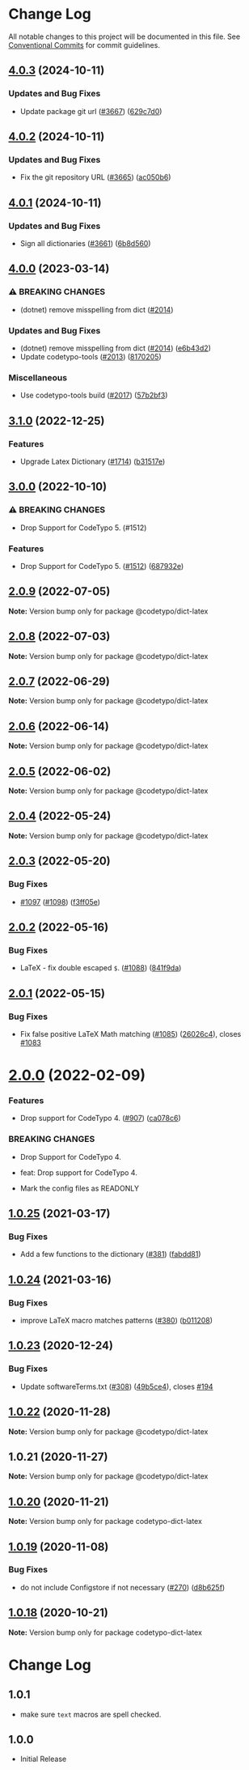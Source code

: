 # Change Log

All notable changes to this project will be documented in this file.
See [Conventional Commits](https://conventionalcommits.org) for commit guidelines.

## [4.0.3](https://github.com/khulnasoft/codetypo-dicts/compare/@codetypo/dict-latex@4.0.2...@codetypo/dict-latex@4.0.3) (2024-10-11)


### Updates and Bug Fixes

* Update package git url ([#3667](https://github.com/khulnasoft/codetypo-dicts/issues/3667)) ([629c7d0](https://github.com/khulnasoft/codetypo-dicts/commit/629c7d0a5e1bacad1d3874b1f8372edc3494ef97))

## [4.0.2](https://github.com/khulnasoft/codetypo-dicts/compare/@codetypo/dict-latex@4.0.1...@codetypo/dict-latex@4.0.2) (2024-10-11)


### Updates and Bug Fixes

* Fix the git repository URL ([#3665](https://github.com/khulnasoft/codetypo-dicts/issues/3665)) ([ac050b6](https://github.com/khulnasoft/codetypo-dicts/commit/ac050b697d57820109995e92fac5ccc32ced1723))

## [4.0.1](https://github.com/khulnasoft/codetypo-dicts/compare/@codetypo/dict-latex@4.0.0...@codetypo/dict-latex@4.0.1) (2024-10-11)


### Updates and Bug Fixes

* Sign all dictionaries ([#3661](https://github.com/khulnasoft/codetypo-dicts/issues/3661)) ([6b8d560](https://github.com/khulnasoft/codetypo-dicts/commit/6b8d560cf51a593458ce42bca415859f872cfc97))

## [4.0.0](https://github.com/khulnasoft/codetypo-dicts/compare/@codetypo/dict-latex@3.1.0...@codetypo/dict-latex@4.0.0) (2023-03-14)


### ⚠ BREAKING CHANGES

* (dotnet) remove misspelling from dict ([#2014](https://github.com/khulnasoft/codetypo-dicts/issues/2014))

### Updates and Bug Fixes

* (dotnet) remove misspelling from dict ([#2014](https://github.com/khulnasoft/codetypo-dicts/issues/2014)) ([e6b43d2](https://github.com/khulnasoft/codetypo-dicts/commit/e6b43d25deb0daa1eb8392b6a1e2d404099df397))
* Update codetypo-tools ([#2013](https://github.com/khulnasoft/codetypo-dicts/issues/2013)) ([8170205](https://github.com/khulnasoft/codetypo-dicts/commit/817020598f24a6d1e82d41919e88952664de2b88))


### Miscellaneous

* Use codetypo-tools build ([#2017](https://github.com/khulnasoft/codetypo-dicts/issues/2017)) ([57b2bf3](https://github.com/khulnasoft/codetypo-dicts/commit/57b2bf317314a99e3a96a08fb116600ad733c9e7))

## [3.1.0](https://github.com/khulnasoft/codetypo-dicts/compare/@codetypo/dict-latex@3.0.0...@codetypo/dict-latex@3.1.0) (2022-12-25)


### Features

* Upgrade Latex Dictionary ([#1714](https://github.com/khulnasoft/codetypo-dicts/issues/1714)) ([b31517e](https://github.com/khulnasoft/codetypo-dicts/commit/b31517ec6e57b0dccaacc368102e639d934fbb23))

## [3.0.0](https://github.com/khulnasoft/codetypo-dicts/compare/@codetypo/dict-latex@2.0.9...@codetypo/dict-latex@3.0.0) (2022-10-10)


### ⚠ BREAKING CHANGES

* Drop Support for CodeTypo 5. (#1512)

### Features

* Drop Support for CodeTypo 5. ([#1512](https://github.com/khulnasoft/codetypo-dicts/issues/1512)) ([687932e](https://github.com/khulnasoft/codetypo-dicts/commit/687932e187e4bce87d7904e3a2e53dd6de6ac372))

## [2.0.9](https://github.com/khulnasoft/codetypo-dicts/compare/@codetypo/dict-latex@2.0.8...@codetypo/dict-latex@2.0.9) (2022-07-05)

**Note:** Version bump only for package @codetypo/dict-latex





## [2.0.8](https://github.com/khulnasoft/codetypo-dicts/compare/@codetypo/dict-latex@2.0.7...@codetypo/dict-latex@2.0.8) (2022-07-03)

**Note:** Version bump only for package @codetypo/dict-latex





## [2.0.7](https://github.com/khulnasoft/codetypo-dicts/compare/@codetypo/dict-latex@2.0.6...@codetypo/dict-latex@2.0.7) (2022-06-29)

**Note:** Version bump only for package @codetypo/dict-latex





## [2.0.6](https://github.com/khulnasoft/codetypo-dicts/compare/@codetypo/dict-latex@2.0.5...@codetypo/dict-latex@2.0.6) (2022-06-14)

**Note:** Version bump only for package @codetypo/dict-latex





## [2.0.5](https://github.com/khulnasoft/codetypo-dicts/compare/@codetypo/dict-latex@2.0.4...@codetypo/dict-latex@2.0.5) (2022-06-02)

**Note:** Version bump only for package @codetypo/dict-latex





## [2.0.4](https://github.com/khulnasoft/codetypo-dicts/compare/@codetypo/dict-latex@2.0.3...@codetypo/dict-latex@2.0.4) (2022-05-24)

**Note:** Version bump only for package @codetypo/dict-latex





## [2.0.3](https://github.com/khulnasoft/codetypo-dicts/compare/@codetypo/dict-latex@2.0.2...@codetypo/dict-latex@2.0.3) (2022-05-20)


### Bug Fixes

* [#1097](https://github.com/khulnasoft/codetypo-dicts/issues/1097) ([#1098](https://github.com/khulnasoft/codetypo-dicts/issues/1098)) ([f3ff05e](https://github.com/khulnasoft/codetypo-dicts/commit/f3ff05eae602af9ceb0be9b6047d2381314acfa2))





## [2.0.2](https://github.com/khulnasoft/codetypo-dicts/compare/@codetypo/dict-latex@2.0.1...@codetypo/dict-latex@2.0.2) (2022-05-16)


### Bug Fixes

* LaTeX - fix double escaped `$`. ([#1088](https://github.com/khulnasoft/codetypo-dicts/issues/1088)) ([841f9da](https://github.com/khulnasoft/codetypo-dicts/commit/841f9da7881a94b67ab995d222686c6283252def))





## [2.0.1](https://github.com/khulnasoft/codetypo-dicts/compare/@codetypo/dict-latex@2.0.0...@codetypo/dict-latex@2.0.1) (2022-05-15)


### Bug Fixes

* Fix false positive LaTeX Math matching ([#1085](https://github.com/khulnasoft/codetypo-dicts/issues/1085)) ([26026c4](https://github.com/khulnasoft/codetypo-dicts/commit/26026c4ef958b043d8f9188787a857d1e2426579)), closes [#1083](https://github.com/khulnasoft/codetypo-dicts/issues/1083)





# [2.0.0](https://github.com/khulnasoft/codetypo-dicts/compare/@codetypo/dict-latex@1.0.25...@codetypo/dict-latex@2.0.0) (2022-02-09)


### Features

* Drop support for CodeTypo 4. ([#907](https://github.com/khulnasoft/codetypo-dicts/issues/907)) ([ca078c6](https://github.com/khulnasoft/codetypo-dicts/commit/ca078c6a2e188cc3cf6276db1ba7e007f0f06f27))


### BREAKING CHANGES

* Drop Support for CodeTypo 4.

* feat: Drop support for CodeTypo 4.
* Mark the config files as READONLY





## [1.0.25](https://github.com/khulnasoft/codetypo-dicts/compare/@codetypo/dict-latex@1.0.24...@codetypo/dict-latex@1.0.25) (2021-03-17)


### Bug Fixes

* Add a few functions to the dictionary ([#381](https://github.com/khulnasoft/codetypo-dicts/issues/381)) ([fabdd81](https://github.com/khulnasoft/codetypo-dicts/commit/fabdd8161fb9e1aca1ea4486c59a56741bd8c19d))





## [1.0.24](https://github.com/khulnasoft/codetypo-dicts/compare/@codetypo/dict-latex@1.0.23...@codetypo/dict-latex@1.0.24) (2021-03-16)


### Bug Fixes

* improve LaTeX macro matches patterns ([#380](https://github.com/khulnasoft/codetypo-dicts/issues/380)) ([b011208](https://github.com/khulnasoft/codetypo-dicts/commit/b0112083ad233f4289592e7ada6874ac9d2318a5))





## [1.0.23](https://github.com/khulnasoft/codetypo-dicts/compare/@codetypo/dict-latex@1.0.22...@codetypo/dict-latex@1.0.23) (2020-12-24)


### Bug Fixes

* Update softwareTerms.txt ([#308](https://github.com/khulnasoft/codetypo-dicts/issues/308)) ([49b5ce4](https://github.com/khulnasoft/codetypo-dicts/commit/49b5ce4a2436f3c99969d6425128d55f84c8a7fc)), closes [#194](https://github.com/khulnasoft/codetypo-dicts/issues/194)





## [1.0.22](https://github.com/khulnasoft/codetypo-dicts/compare/@codetypo/dict-latex@1.0.21...@codetypo/dict-latex@1.0.22) (2020-11-28)

**Note:** Version bump only for package @codetypo/dict-latex





## 1.0.21 (2020-11-27)

**Note:** Version bump only for package @codetypo/dict-latex





## [1.0.20](https://github.com/khulnasoft/codetypo-dicts/compare/codetypo-dict-latex@1.0.19...codetypo-dict-latex@1.0.20) (2020-11-21)

**Note:** Version bump only for package codetypo-dict-latex

## [1.0.19](https://github.com/khulnasoft/codetypo-dicts/compare/codetypo-dict-latex@1.0.18...codetypo-dict-latex@1.0.19) (2020-11-08)

### Bug Fixes

- do not include Configstore if not necessary ([#270](https://github.com/khulnasoft/codetypo-dicts/issues/270)) ([d8b625f](https://github.com/khulnasoft/codetypo-dicts/commit/d8b625f2f42d5cc6c4a9390216ac1e5037886e44))

## [1.0.18](https://github.com/khulnasoft/codetypo-dicts/compare/codetypo-dict-latex@1.0.17...codetypo-dict-latex@1.0.18) (2020-10-21)

**Note:** Version bump only for package codetypo-dict-latex

# Change Log

## 1.0.1

- make sure `text` macros are spell checked.

## 1.0.0

- Initial Release
